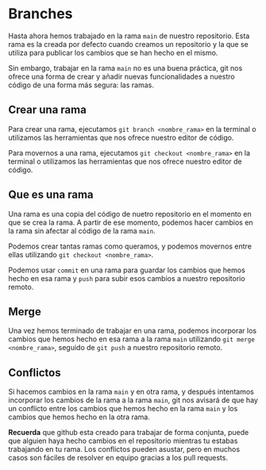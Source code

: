 # Branches

Hasta ahora hemos trabajado en la rama `main` de nuestro repositorio. Esta rama es la creada por defecto cuando creamos un repositorio y la que se utiliza para publicar los cambios que se han hecho en el mismo.

Sin embargo, trabajar en la rama `main` no es una buena práctica, git nos ofrece una forma de crear y añadir nuevas funcionalidades a nuestro código de una forma más segura: las ramas.

## Crear una rama

Para crear una rama, ejecutamos `git branch <nombre_rama>` en la terminal o utilizamos las herramientas que nos ofrece nuestro editor de código.

Para movernos a una rama, ejecutamos `git checkout <nombre_rama>` en la terminal o utilizamos las herramientas que nos ofrece nuestro editor de código.

## Que es una rama

Una rama es una copia del código de nuetro repositorio en el momento en que se crea la rama. A partir de ese momento, podemos hacer cambios en la rama sin afectar al código de la rama `main`.

Podemos crear tantas ramas como queramos, y podemos movernos entre ellas utilizando `git checkout <nombre_rama>`.

Podemos usar `commit` en una rama para guardar los cambios que hemos hecho en esa rama y `push` para subir esos cambios a nuestro repositorio remoto.

## Merge

Una vez hemos terminado de trabajar en una rama, podemos incorporar los cambios que hemos hecho en esa rama a la rama `main` utilizando `git merge <nombre_rama>`, seguido de `git push` a nuestro repositorio remoto.

## Conflictos

Si hacemos cambios en la rama `main` y en otra rama, y después intentamos incorporar los cambios de la rama a la rama `main`, git nos avisará de que hay un conflicto entre los cambios que hemos hecho en la rama `main` y los cambios que hemos hecho en la otra rama.

**Recuerda** que github esta creado para trabajar de forma conjunta, puede que alguien haya hecho cambios en el repositorio mientras tu estabas trabajando en tu rama. Los conflictos pueden asustar, pero en muchos casos son fáciles de resolver en equipo gracias a los pull requests.

